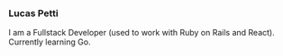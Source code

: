 ### Lucas Petti

<!--
**lucaspetti/lucaspetti** is a ✨ _special_ ✨ repository because its `README.md` (this file) appears on your GitHub profile.
-->

I am a Fullstack Developer (used to work with Ruby on Rails and React). Currently learning Go.
